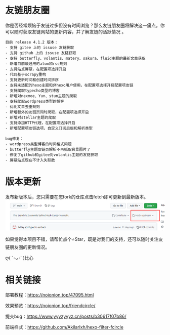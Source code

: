 # 友链朋友圈

你是否经常烦恼于友链过多但没有时间浏览？那么友链朋友圈将解决这一痛点。你可以随时获取友链网站的更新内容，并了解友链的活跃情况 。

```
目前 release 4.1.2 版本：
- 支持 gitee 上的 issuse 友链获取
- 支持 github 上的 issuse 友链获取
- 支持 butterfly、volantis、matery、sakura、fluid主题的最新文章获取
- 新增目前最通用的atom和rss规则
- 支持站点屏蔽，在配置项选择开启
- 代码基于scrapy重构
- 支持更新时间和创建时间排序
- 支持未适配的hexo主题和非hexo用户使用，在配置项选择开启配置项友链
- 支持爬取typecho类型的博客
- 新增对nexmoe、Yun、stun主题的爬取
- 支持爬取wordpress类型的博客
- 优化文章去重规则
- 新增额外的友链页同时爬取，在配置项选择开启
- 新增对stellar主题的爬取
- 支持添加HTTP代理，在配置项选择开启
- 新增配置项友链选项，自定义订阅后缀和解析类型

bug修复：
- wordpress类型博客的时间格式问题
- butterfly主题友链页解析不再抓取背景图片了
- 修复了github和gitee对volantis主题的友链获取
- 屏蔽站点现在不计入失联数
```

# 版本更新

发布新版本后，您只需要在您fork的仓库点击fetch即可更新到最新版本。
![img.png](img.png)

如果觉得本项目不错，请帮忙点个⭐Star，既是对我们的支持，还可以随时关注友链朋友圈的更新情况。

ღ( ´･ᴗ･` )比心

# 相关链接
部署教程：https://noionion.top/47095.html

效果预览：https://noionion.top/friendcircle/

提交bug：https://www.yyyzyyyz.cn/posts/b30617f07b86/

前端样式：https://github.com/Akilarlxh/hexo-filter-fcircle


